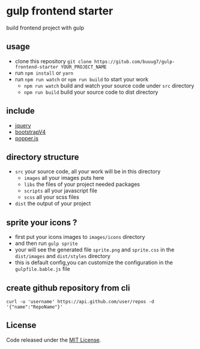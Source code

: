 # gulp frontend starter
build frontend project with gulp

## usage
+ clone this repository `git clone https://gitub.com/buuug7/gulp-frontend-starter YOUR_PROJECT_NAME`
+ run `npm install` or `yarn`
+ run `npm run watch` or `npm run build` to start your work
    - `npm run watch` build and watch your source code under `src` directory
    - `npm run build` build your source code to dist directory 

## include
+ [jquery](https://github.com/jquery/jquery)
+ [bootstrapV4](https://github.com/twbs/bootstrap)
+ [popper.js](https://github.com/FezVrasta/popper.js)

## directory structure
+ `src` your source code, all your work will be in this directory
    - `images` all your images puts here
    - `libs` the files of your project needed packages 
    - `scripts` all your javascript file 
    - `scss` all your scss files
+ `dist` the output of your project 

## sprite your icons ?
+ first put your icons images to `images/icons` directory
+ and then run `gulp sprite`
+ your will see the generated file `sprite.png` and `sprite.css` in the `dist/images` and `dist/styles` directory
+ this is default config,you can  customize the configuration in the `gulpfile.bable.js` file 

## create github repository from cli
`curl -u 'username' https://api.github.com/user/repos -d '{"name":"RepoName"}'`

## License
Code released under the [MIT License](https://github.com/buuug7/gulp-frontend-starter/blob/master/LICENSE). 
